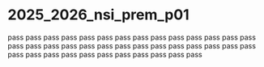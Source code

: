 # 2025_2026_nsi_prem_p01
pass
pass
pass
pass
pass
pass
pass
pass
pass
pass
pass
pass
pass
pass
pass
pass
pass
pass
pass
pass
pass
pass
pass
pass
pass
pass
pass
pass
pass
pass
pass
pass
pass
pass
pass
pass
pass
pass
pass
